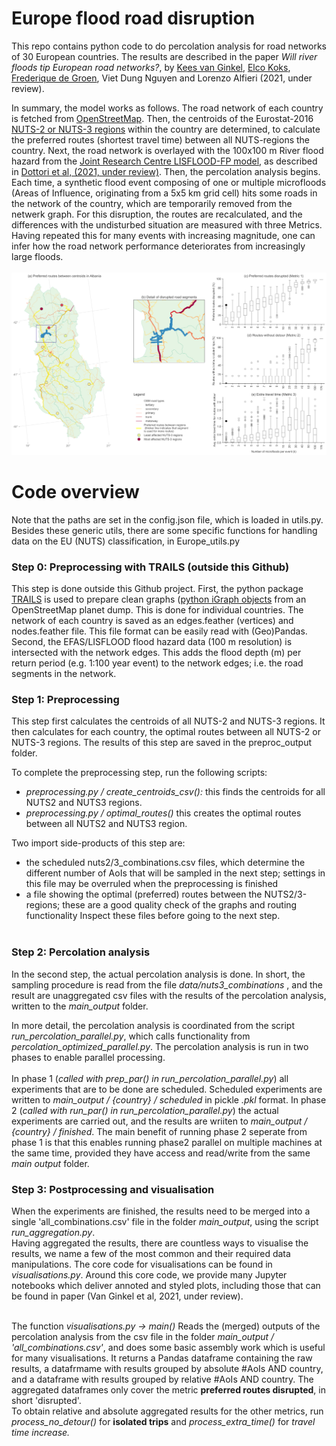 # Europe flood road disruption
This repo contains python code to do percolation analysis for road networks of 30 European countries. The results are described in the paper <i>Will river floods tip European road networks?</i>, by [Kees van Ginkel](https://github.com/keesvanginkel/europe_flood_road_disruption), [Elco Koks](https://github.com/ElcoK), [Frederique de Groen](https://github.com/frederique-hub), Viet Dung Nguyen and Lorenzo Alfieri (2021, under review).

In summary, the model works as follows. The road network of each country is fetched from [OpenStreetMap](http://www.openstreetmap.org). Then, the centroids of the Eurostat-2016 [NUTS-2 or NUTS-3 regions](https://ec.europa.eu/eurostat/web/nuts/background) within the country are determined, to calculate the preferred routes (shortest travel time) between all NUTS-regions the country. Next, the road network is overlayed with the 100x100 m River flood hazard from the [Joint Research Centre LISFLOOD-FP model](https://data.jrc.ec.europa.eu/dataset/85470f72-9406-4a91-9f1f-2a0220a5fa86), as described in [Dottori et al, (2021, under review)](https://essd.copernicus.org/preprints/essd-2020-313/essd-2020-313.pdf). Then, the percolation analysis begins. Each time, a synthetic flood event composing of one or multiple microfloods (Areas of Influence, originating from a 5x5 km grid cell) hits some roads in the network of the country, which are temporarily removed from the netwerk graph. For this disruption, the routes are recalculated, and the differences with the undisturbed situation are measured with three Metrics. Having repeated this for many events with increasing magnitude, one can infer how the road network performance deteriorates from increasingly large floods.
<br /><br />
![Example event in Albania](visualisations/Paper_fig5and6/Figure_5.png)


# Code overview
Note that the paths are set in the config.json file, which is loaded in utils.py.<br />
Besides these generic utils, there are some specific functions for handling data on the EU (NUTS) classification, in Europe_utils.py

### Step 0: Preprocessing with TRAILS (outside this Github)
This step is done outside this Github project. First, the python package [TRAILS](https://github.com/BenDickens/trails) is used to prepare clean graphs ([python iGraph objects](https://igraph.org/python/) from an OpenStreetMap planet dump. This is done for individual countries. The network of each country is saved as an edges.feather (vertices) and nodes.feather file. This file format can be easily read with (Geo)Pandas. <br />
Second, the EFAS/LISFLOOD flood hazard data (100 m resolution) is intersected with the network edges. This adds the flood depth (m) per return period (e.g. 1:100 year event) to the network edges; i.e. the road segments in the network.

### Step 1: Preprocessing 
This step first calculates the centroids of all NUTS-2 and NUTS-3 regions. It then calculates for each country, the optimal routes between all NUTS-2 or NUTS-3 regions. The results of this step are saved in the preproc_output folder.<br />

To complete the preprocessing step, run the following scripts:<br />
 - <i>preprocessing.py / create_centroids_csv():</i> this finds the centroids for all NUTS2 and NUTS3 regions.
 - <i>preprocessing.py / optimal_routes()</i> this creates the optimal routes between all NUTS2 and NUTS3 region.

Two import side-products of this step are: 
 - the scheduled nuts2/3_combinations.csv files, which determine the different number of AoIs that will be sampled in the next step; settings in this file may be overruled when the preprocessing is finished
 - a file showing the optimal (preferred) routes between the NUTS2/3-regions; these are a good quality check of the graphs and routing functionality
Inspect these files before going to the next step.<br /><br />

### Step 2: Percolation analysis
In the second step, the actual percolation analysis is done. In short, the sampling procedure is read from the file <i> data/nuts3_combinations </i>, and the result are unaggregated csv files with the results of the percolation analysis, written to the <i>main_output</i> folder. <br/>

In more detail, the percolation analysis is coordinated from the script <i>run_percolation_parallel.py</i>, which calls functionality from <i>percolation_optimized_parallel.py</i>. The percolation analysis is run in two phases to enable parallel processing.<br/><br/>
In phase 1 (<i>called with prep_par() in run_percolation_parallel.py</i>) all experiments that are to be done are scheduled. Scheduled experiments are written to <i>main_output / {country} / scheduled</i> in pickle <i>.pkl</i> format. 
In phase 2 (<i>called with run_par() in run_percolation_parallel.py</i>) the actual experiments are carried out, and the results are wriiten to  <i>main_output / {country} / finished</i>. The main benefit of running phase 2 seperate from phase 1 is that this enables running phase2 parallel on multiple machines at the same time, provided they have access and read/write from the same <i>main output</i> folder. 

### Step 3: Postprocessing and visualisation
When the experiments are finished, the results need to be merged into a single 'all_combinations.csv' file in the folder <i>main_output</i>, using the script <i>run_aggregation.py</i>. <br />
Having aggregated the results, there are countless ways to visualise the results, we name a few of the most common and their required data manipulations. The core code for visualisations can be found in <i>visualisations.py</i>. Around this core code, we provide many Jupyter notebooks which deliver annoted and styled plots, including those that can be found in paper (Van Ginkel et al, 2021, under review).<br /><br />

The function <i>visualisations.py -> main()</i> Reads the (merged) outputs of the percolation analysis from the csv file in the folder <i>main_output / 'all_combinations.csv'</i>, and does some basic assembly work which is useful for many visualisations. It returns a Pandas dataframe containing the raw results, a datafrmame with results grouped by  absolute #AoIs AND country, and a dataframe with results grouped by relative #AoIs AND country. The aggregated dataframes only cover the metric <b>preferred routes disrupted</b>, in short 'disrupted'.<br >
To obtain relative and absolute aggregated results for the other metrics, run <i>process_no_detour()</i> for <b>isolated trips</b> and <i>process_extra_time()</i> for <i>travel time increase.

